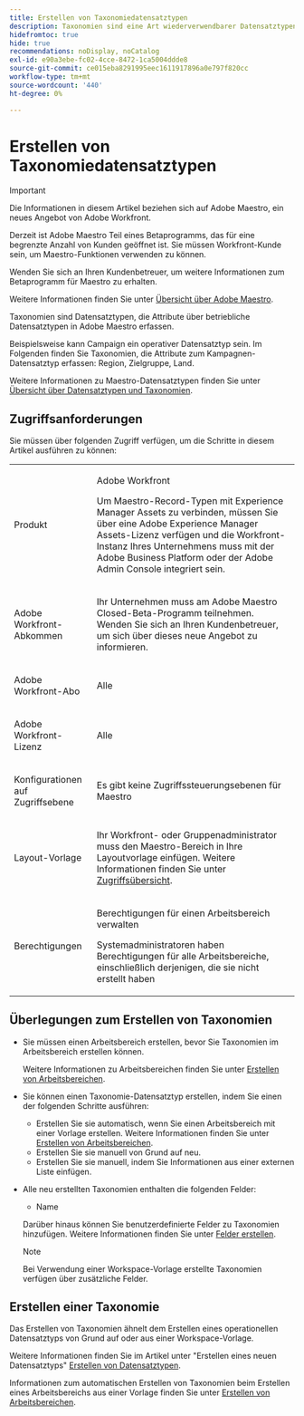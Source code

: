 ```yaml
---
title: Erstellen von Taxonomiedatensatztypen
description: Taxonomien sind eine Art wiederverwendbarer Datensatztypen, die Attribute über einen operationellen Datensatztyp in Adobe Workfront Maestro erfassen.
hidefromtoc: true
hide: true
recommendations: noDisplay, noCatalog
exl-id: e90a3ebe-fc02-4cce-8472-1ca5004ddde8
source-git-commit: ce015eba8291995eec1611917896a0e797f820cc
workflow-type: tm+mt
source-wordcount: '440'
ht-degree: 0%

---
```


<!--udpate the metadata with real information when making this avilable in TOC and in the left nav-->

# Erstellen von Taxonomiedatensatztypen

>[!IMPORTANT]
>
>Die Informationen in diesem Artikel beziehen sich auf Adobe Maestro, ein neues Angebot von Adobe Workfront.
>
>Derzeit ist Adobe Maestro Teil eines Betaprogramms, das für eine begrenzte Anzahl von Kunden geöffnet ist. Sie müssen Workfront-Kunde sein, um Maestro-Funktionen verwenden zu können.
>
>Wenden Sie sich an Ihren Kundenbetreuer, um weitere Informationen zum Betaprogramm für Maestro zu erhalten.
>
>Weitere Informationen finden Sie unter [Übersicht über Adobe Maestro](../maestro-overview.md).

Taxonomien sind Datensatztypen, die Attribute über betriebliche Datensatztypen in Adobe Maestro erfassen.

Beispielsweise kann Campaign ein operativer Datensatztyp sein. Im Folgenden finden Sie Taxonomien, die Attribute zum Kampagnen-Datensatztyp erfassen: Region, Zielgruppe, Land.

Weitere Informationen zu Maestro-Datensatztypen finden Sie unter [Übersicht über Datensatztypen und Taxonomien](../architecture/overview-of-record-types-and-taxonomies.md).

## Zugriffsanforderungen

Sie müssen über folgenden Zugriff verfügen, um die Schritte in diesem Artikel ausführen zu können:

<table style="table-layout:auto">
 <col>
 </col>
 <col>
 </col>
 <tbody>
    <tr>
<tr>
<td>
   <p> Produkt</p> </td>
   <td>
   <p> Adobe Workfront</p> <p>Um Maestro-Record-Typen mit Experience Manager Assets zu verbinden, müssen Sie über eine Adobe Experience Manager Assets-Lizenz verfügen und die Workfront-Instanz Ihres Unternehmens muss mit der Adobe Business Platform oder der Adobe Admin Console integriert sein.</p> </td>
  </tr>  
 <td role="rowheader"><p>Adobe Workfront-Abkommen</p></td>
   <td>
<p>Ihr Unternehmen muss am Adobe Maestro Closed-Beta-Programm teilnehmen. Wenden Sie sich an Ihren Kundenbetreuer, um sich über dieses neue Angebot zu informieren. </p>
   </td>
  </tr>
  <tr>
   <td role="rowheader"><p>Adobe Workfront-Abo</p></td>
   <td>
<p>Alle</p>
   </td>
  </tr>
  <tr>
   <td role="rowheader"><p>Adobe Workfront-Lizenz</p></td>
   <td>
   <p>Alle</p> 
  </td>
  </tr>

<tr>
   <td role="rowheader"><p>Konfigurationen auf Zugriffsebene</p></td>
   <td> <p>Es gibt keine Zugriffssteuerungsebenen für Maestro</p>  
</td>
  </tr>
<tr>
   <td role="rowheader"><p>Layout-Vorlage</p></td>
   <td> <p>Ihr Workfront- oder Gruppenadministrator muss den Maestro-Bereich in Ihre Layoutvorlage einfügen. Weitere Informationen finden Sie unter <a href="../access/access-overview.md">Zugriffsübersicht</a>. </p>  
</td>
  </tr>
<tr>
   <td role="rowheader"><p>Berechtigungen</p></td>
   <td> <p>Berechtigungen für einen Arbeitsbereich verwalten</a> </p>  
   <p>Systemadministratoren haben Berechtigungen für alle Arbeitsbereiche, einschließlich derjenigen, die sie nicht erstellt haben
</td>
  </tr>
 </tbody>
</table>

<!--Maybe enable this at GA - but Maestro is not supposed to have Access controls in the Workfront Access Level: 
>[!NOTE]
>
>If you don't have access, ask your Workfront administrator if they set additional restrictions in your access level. For information on how a Workfront administrator can change your access level, see [Create or modify custom access levels](../administration-and-setup/add-users/configure-and-grant-access/create-modify-access-levels.md). -->

<!-- Notes to add for the table: for the "Workfront plans" row: the above is only for closed beta; when going to GA - activate the following plans:    
<p>Current plan: Prime and Ultimate</p>
<p>Legacy plan: Enterprise</p>-->

<!-- Notes for the table: for the "Workfront access" row: <p>For more information, see <a href="../../administration-and-setup/add-users/access-levels-and-object-permissions/wf-licenses.md" class="MCXref xref">Adobe Workfront licenses overview</a>.</p>-->

## Überlegungen zum Erstellen von Taxonomien

* Sie müssen einen Arbeitsbereich erstellen, bevor Sie Taxonomien im Arbeitsbereich erstellen können.

  Weitere Informationen zu Arbeitsbereichen finden Sie unter [Erstellen von Arbeitsbereichen](../architecture/create-workspaces.md).
* Sie können einen Taxonomie-Datensatztyp erstellen, indem Sie einen der folgenden Schritte ausführen:
   * Erstellen Sie sie automatisch, wenn Sie einen Arbeitsbereich mit einer Vorlage erstellen. Weitere Informationen finden Sie unter [Erstellen von Arbeitsbereichen](../architecture/create-workspaces.md).
   * Erstellen Sie sie manuell von Grund auf neu.
   * Erstellen Sie sie manuell, indem Sie Informationen aus einer externen Liste einfügen.

  <!--this is not possible yet:
  * You can taxonomies to a workspace by doing one of the following:
    * Create a connection to object types from other systems, when adding fields to a taxnomy record type. This creates a read-only record type in Maestro.  - update this sentence when you can connect taxonomies as well as operational records to a third-party system.-->

* Alle neu erstellten Taxonomien enthalten die folgenden Felder:

   * Name <!--if there won't be any more fields, consider rephrasing this-->

  Darüber hinaus können Sie benutzerdefinierte Felder zu Taxonomien hinzufügen. Weitere Informationen finden Sie unter [Felder erstellen](../fields/create-fields.md).

  >[!NOTE]
  >
  >    Bei Verwendung einer Workspace-Vorlage erstellte Taxonomien verfügen über zusätzliche Felder.

## Erstellen einer Taxonomie

Das Erstellen von Taxonomien ähnelt dem Erstellen eines operationellen Datensatztyps von Grund auf oder aus einer Workspace-Vorlage.

Weitere Informationen finden Sie im Artikel unter &quot;Erstellen eines neuen Datensatztyps&quot; [Erstellen von Datensatztypen](../architecture/create-record-types.md).

Informationen zum automatischen Erstellen von Taxonomien beim Erstellen eines Arbeitsbereichs aus einer Vorlage finden Sie unter [Erstellen von Arbeitsbereichen](../architecture/create-workspaces.md).
